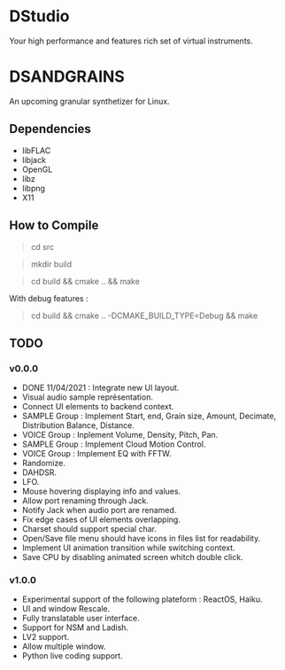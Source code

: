 # DStudio

Your high performance and features rich set of virtual instruments.

# DSANDGRAINS 

An upcoming granular synthetizer for Linux. 

## Dependencies

- libFLAC
- libjack
- OpenGL
- libz
- libpng
- X11

## How to Compile

> cd src

> mkdir build

> cd build && cmake .. && make

With debug features :

> cd build && cmake .. -DCMAKE_BUILD_TYPE=Debug && make

## TODO

### v0.0.0

- DONE 11/04/2021 : Integrate new UI layout. 
- Visual audio sample représentation.
- Connect UI elements to backend context.
- SAMPLE Group : Implement Start, end, Grain size, Amount, Decimate, Distribution Balance, Distance.
- VOICE Group : Inplement Volume, Density, Pitch, Pan.
- SAMPLE Group : Implement Cloud Motion Control.
- VOICE Group : Implement EQ with FFTW.
- Randomize.
- DAHDSR.
- LFO.
- Mouse hovering displaying info and values.
- Allow port renaming through Jack.
- Notify Jack when audio port are renamed.
- Fix edge cases of UI elements overlapping.
- Charset should support special char.
- Open/Save file menu should have icons in files list for readability.
- Implement UI animation transition while switching context.
- Save CPU by disabling animated screen whitch double click.
 
### v1.0.0

- Experimental support of the following plateform : ReactOS, Haiku.
- UI and window Rescale.
- Fully translatable user interface.
- Support for NSM and Ladish.
- LV2 support.
- Allow multiple window.
- Python live coding support.
